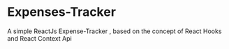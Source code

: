 # Expenses-Tracker
A simple ReactJs Expense-Tracker , based on the concept of React Hooks and React Context Api
